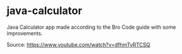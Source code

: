 # java-calculator
Java Calculator app made according to the Bro Code guide with some improvements.

Source: https://www.youtube.com/watch?v=dfhmTyRTCSQ
